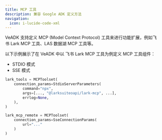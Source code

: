 ```yaml
---
title: MCP 工具
description: 兼容 Google ADK 定义方法
navigation:
  icon: i-lucide-code-xml
---
```


VeADK 支持定义 MCP (Model Context Protocol) 工具来进行功能扩展，例如飞书 Lark MCP 工具、LAS 数据湖 MCP 工具等。

以下示例展示了在 VeADK 中以 飞书 Lark MCP 工具为例定义 MCP 工具组件：

- STDIO 模式
- SSE 模式

```python
lark_tools = MCPToolset(
    connection_params=StdioServerParameters(
        command="npx",
        args=[..., "@larksuiteoapi/lark-mcp", ...],
        errlog=None,
    ),
)

lark_mcp_remote = MCPToolset(
    connection_params=SseConnectionParams(
        url="..."
    )
)
```
